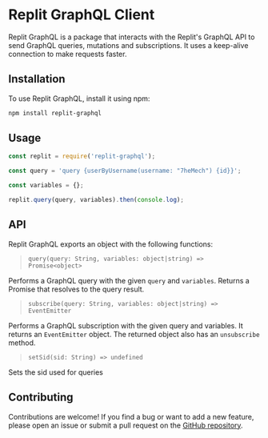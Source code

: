 # Replit GraphQL Client
Replit GraphQL is a package that interacts with the Replit's GraphQL API to send GraphQL queries, mutations and subscriptions. It uses a keep-alive connection to make requests faster.

## Installation
To use Replit GraphQL, install it using npm:
```sh
npm install replit-graphql
```
## Usage
```js
const replit = require('replit-graphql');

const query = 'query {userByUsername(username: "7heMech") {id}}';

const variables = {};

replit.query(query, variables).then(console.log);
```
## API
Replit GraphQL exports an object with the following functions:

> `query(query: String, variables: object|string) => Promise<object>`

Performs a GraphQL query with the given `query` and `variables`. Returns a Promise that resolves to the query result.

> `subscribe(query: String, variables: object|string) => EventEmitter`

Performs a GraphQL subscription with the given query and variables. It returns an `EventEmitter` object. The returned object also has an `unsubscribe` method.

> `setSid(sid: String) => undefined`

Sets the sid used for queries

## Contributing
Contributions are welcome! If you find a bug or want to add a new feature, please open an issue or submit a pull request on the [GitHub repository](https://github.com/7hemech/replit-graphql).